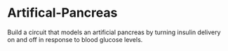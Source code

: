 # Artifical-Pancreas
Build a circuit that models an artificial pancreas by turning insulin delivery on and off in response to blood glucose levels.
